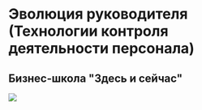 # Эволюция руководителя (Технологии контроля деятельности персонала)
## Бизнес-школа "Здесь и сейчас"

<p>
    <a href="https://github.com/andrewbudo/certificates/blob/master/Business/Here_and_now/here_and_now.jpg">
        <img src="https://github.com/andrewbudo/certificates/blob/master/Business/Here_and_now/here_and_now.jpg">
    </a>
</p>

